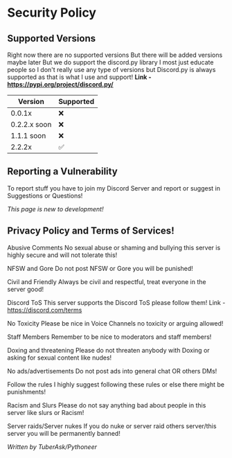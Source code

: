 # Security Policy

## Supported Versions

Right now there are no supported versions
But there will be added versions maybe later
But we do support the discord.py library
I most just educate people so I don't really use any type of versions
but Discord.py is always supported as that is what I use and support!
**Link - https://pypi.org/project/discord.py/**

| Version | Supported          |
| ------- | ------------------ |
| 0.0.1x   | ❌ |
| 0.2.2.x soon   | ❌                |
| 1.1.1 soon   | ❌ |
| 2.2.2x   | ✅                |

## Reporting a Vulnerability

To report stuff you have to join my Discord Server and report or suggest in Suggestions or Questions!

*This page is new to development!*

## Privacy Policy and Terms of Services!
Abusive Comments
No sexual abuse or shaming and bullying this server is highly secure and will not tolerate this!

NFSW and Gore
Do not post NFSW or Gore you will be punished!

Civil and Friendly
Always be civil and respectful, treat everyone in the server good!

Discord ToS
This server supports the Discord ToS please follow them!
Link - https://discord.com/terms

No Toxicity
Please be nice in Voice Channels no toxicity or arguing allowed!

Staff Members
Remember to be nice to moderators and staff members!

Doxing and threatening
Please do not threaten anybody with Doxing or asking for sexual content like nudes!

No ads/advertisements
Do not post ads into general chat OR others DMs!

Follow the rules
I highly suggest following these rules or else there might be punishments!

Racism and Slurs
Please do not say anything bad about people in this server like slurs or Racism!

Server raids/Server nukes
If you do nuke or server raid others server/this server you will be permanently banned!

*Written by TuberAsk/Pythoneer*
